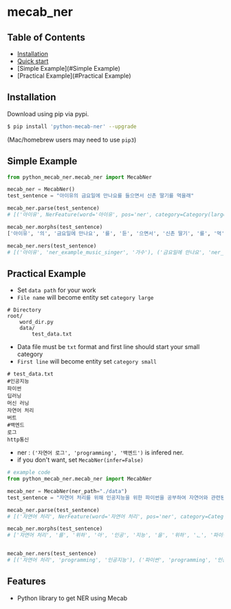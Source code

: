 # mecab_ner

## Table of Contents
  * [Installation](#installation)
  * [Quick start](#quick-start)
  * [Simple Example](#Simple Example)
  * [Practical Example](#Practical Example)
## Installation

Download using pip via pypi.

```bash
$ pip install 'python-mecab-ner' --upgrade
```

(Mac/homebrew users may need to use ``pip3``)


## Simple Example


```python
from python_mecab_ner.mecab_ner import MecabNer

mecab_ner = MecabNer()
test_sentence = "아이유의 금요일에 만나요를 들으면서 신촌 딸기를 먹을래"

mecab_ner.parse(test_sentence)
# [('아이유', NerFeature(word='아이유', pos='ner', category=Category(large='ner_example_music_singer', small='가수'))), ('의', NerFeature(word='의', pos='JKG', category=None)), ('금요일에 만나요', NerFeature(word='금요일에 만나요', pos='ner', category=Category(large='ner_example_music_song', small='노래'))), ('를', NerFeature(word='를', pos='JKO', category=None)), ('듣', NerFeature(word='듣', pos='VV+EC', category=None)), ('으면서', NerFeature(word='으면서', pos='VV+EC', category=None)), ('신촌 딸기', NerFeature(word='신촌 딸기', pos='ner', category=Category(large='ner_example_fruit', small='과일'))), ('를', NerFeature(word='를', pos='JKO', category=None)), ('먹', NerFeature(word='먹', pos='VV', category=None)), ('을래', NerFeature(word='을래', pos='EC', category=None))]

mecab_ner.morphs(test_sentence)
['아이유', '의', '금요일에 만나요', '를', '듣', '으면서', '신촌 딸기', '를', '먹', '을래']

mecab_ner.ners(test_sentence)
# [('아이유', 'ner_example_music_singer', '가수'), ('금요일에 만나요', 'ner_example_music_song', '노래'), ('신촌 딸기', 'ner_example_fruit', '과일')]
```


## Practical Example

- Set `data path` for your work
- `File name` will become entity set `category large`


```
# Directory
root/
    word_dir.py
    data/
        test_data.txt
```

- Data file must be `txt` format and first line should start your small category
- `First line` will become entity set `category small`

```
# test_data.txt
#인공지능
파이썬
딥러닝
머신 러닝
자연어 처리
버트
#백엔드
로그
http통신
```

- ner : `('자연어 로그', 'programming', '백엔드')` is infered ner.
- if you don't want, set `MecabNer(infer=False)`  

```python
# example code
from python_mecab_ner.mecab_ner import MecabNer

mecab_ner = MecabNer(ner_path="./data")
test_sentence = "자연어 처리를 위해 인공지능을 위한 파이썬을 공부하여 자연어와 관련된 일을 하고 있습니다. http 요청시 자연어 로그를 쌓는 것이 중요합니다."

mecab_ner.parse(test_sentence)
# [('자연어 처리', NerFeature(word='자연어 처리', pos='ner', category=Category(large='programming', small='인공지능'))), ('를', NerFeature(word='를', pos='JKO', category=None)), ('위하', NerFeature(word='위하', pos='VV+EC', category=None)), ('아', NerFeature(word='아', pos='VV+EC', category=None)), ('인공', NerFeature(word='인공', pos='NNP', category=None)), ('지능', NerFeature(word='지능', pos='NNP', category=None)), ('을', NerFeature(word='을', pos='JKO', category=None)), ('위하', NerFeature(word='위하', pos='VV+ETM', category=None)), ('ᆫ', NerFeature(word='ᆫ', pos='VV+ETM', category=None)), ('파이썬', NerFeature(word='파이썬', pos='ner', category=Category(large='programming', small='인공지능'))), ('을', NerFeature(word='을', pos='JKO', category=None)), ('공부', NerFeature(word='공부', pos='NNG', category=None)), ('하', NerFeature(word='하', pos='XSV', category=None)), ('여', NerFeature(word='여', pos='EC', category=None)), ('자연', NerFeature(word='자연', pos='NNG', category=None)), ('어', NerFeature(word='어', pos='NNG', category=None)), ('와', NerFeature(word='와', pos='JC', category=None)), ('관련', NerFeature(word='관련', pos='NNG', category=None)), ('되', NerFeature(word='되', pos='XSV+ETM', category=None)), ('ᆫ', NerFeature(word='ᆫ', pos='XSV+ETM', category=None)), ('일', NerFeature(word='일', pos='NNG', category=None)), ('을', NerFeature(word='을', pos='JKO', category=None)), ('하', NerFeature(word='하', pos='VV', category=None)), ('고', NerFeature(word='고', pos='EC', category=None)), ('있', NerFeature(word='있', pos='VX', category=None)), ('습니다', NerFeature(word='습니다', pos='EF', category=None)), ('.', NerFeature(word='.', pos='SF', category=None)), ('http', NerFeature(word='http', pos='SL', category=None)), ('요청', NerFeature(word='요청', pos='NNG', category=None)), ('시', NerFeature(word='시', pos='NNB', category=None)), ('자연어 로그', NerFeature(word='자연어 로그', pos='ner', category=Category(large='programming', small='백엔드'))), ('를', NerFeature(word='를', pos='JKO', category=None)), ('쌓', NerFeature(word='쌓', pos='VV', category=None)), ('는', NerFeature(word='는', pos='ETM', category=None)), ('것', NerFeature(word='것', pos='NNB', category=None)), ('이', NerFeature(word='이', pos='JKS', category=None)), ('중요', NerFeature(word='중요', pos='NNG', category=None)), ('하', NerFeature(word='하', pos='XSV+EF', category=None)), ('ᄇ니다', NerFeature(word='ᄇ니다', pos='XSV+EF', category=None)), ('.', NerFeature(word='.', pos='SF', category=None))]

mecab_ner.morphs(test_sentence)
# ['자연어 처리', '를', '위하', '아', '인공', '지능', '을', '위하', 'ᆫ', '파이썬', '을', '공부', '하', '여', '자연', '어', '와', '관련', '되', 'ᆫ', '일', '을', '하', '고', '있', '습니다', '.', 'http', '요청', '시', '자연어 로그', '를', '쌓', '는', '것', '이', '중요', '하', 'ᄇ니다', '.']


mecab_ner.ners(test_sentence)
# [('자연어 처리', 'programming', '인공지능'), ('파이썬', 'programming', '인공지능'), ('자연어 로그', 'programming', '백엔드')]
```

## Features
  * Python library to get NER using Mecab